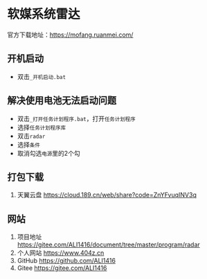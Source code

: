 # 软媒系统雷达

官方下载地址：<https://mofang.ruanmei.com/>

## 开机启动

- 双击`_开机启动.bat`

## 解决使用电池无法启动问题

- 双击`_打开任务计划程序.bat`，打开`任务计划程序`
- 选择`任务计划程序库`
- 双击`radar`
- 选择`条件`
- 取消勾选`电源`里的2个勾

## 打包下载

1. 天翼云盘 <https://cloud.189.cn/web/share?code=ZnYFvuqINV3q>

## 网站

1. 项目地址 <https://gitee.com/ALI1416/document/tree/master/program/radar>
2. 个人网站 <https://www.404z.cn>
3. GitHub <https://github.com/ALI1416>
4. Gitee <https://gitee.com/ALI1416>
